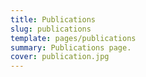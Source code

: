 ```yaml
---
title: Publications
slug: publications
template: pages/publications
summary: Publications page.
cover: publication.jpg
---
```

